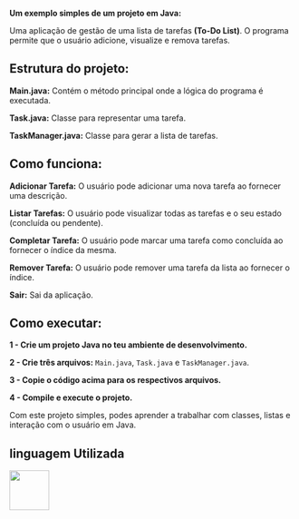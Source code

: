 **Um exemplo simples de um projeto em Java:** 

Uma aplicação de gestão de uma lista de tarefas **(To-Do List)**. O programa permite que o usuário adicione, visualize e remova tarefas.

## Estrutura do projeto: ##

**Main.java:** Contém o método principal onde a lógica do programa é executada.

**Task.java:** Classe para representar uma tarefa.

**TaskManager.java:** Classe para gerar a lista de tarefas.

## Como funciona: ##

**Adicionar Tarefa:** O usuário pode adicionar uma nova tarefa ao fornecer uma descrição.

**Listar Tarefas:** O usuário pode visualizar todas as tarefas e o seu estado (concluída ou pendente).

**Completar Tarefa:** O usuário pode marcar uma tarefa como concluída ao fornecer o índice da mesma.

**Remover Tarefa:** O usuário pode remover uma tarefa da lista ao fornecer o índice.

**Sair:** Sai da aplicação.

## Como executar: ##

**1 - Crie um projeto Java no teu ambiente de desenvolvimento.**

**2 - Crie três arquivos:** ```Main.java```, ```Task.java``` e ```TaskManager.java```.

**3 - Copie o código acima para os respectivos arquivos.**

**4 - Compile e execute o projeto.**

Com este projeto simples, podes aprender a trabalhar com classes, listas e interação com o usuário em Java.


## linguagem Utilizada ##

<a href="https://programartudo.blogspot.com/2024/11/linguagem-de-programacao-java-conceitos.html" target="_blank"><img loading="lazy" src="https://cdn.jsdelivr.net/gh/devicons/devicon/icons/java/java-original.svg" width="70" height="70"/></a>
